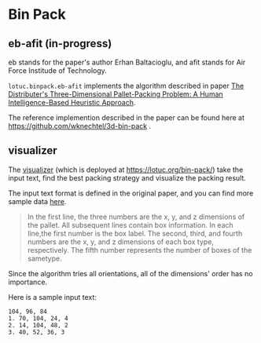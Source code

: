 # Bin Pack

## eb-afit (in-progress)

eb stands for the paper's author Erhan Baltacioglu, and afit stands for Air
Force Institude of Technology.

`lotuc.binpack.eb-afit` implements the algorithm described in paper
[The Distributer's Three-Dimensional Pallet-Packing Problem: A Human Intelligence-Based Heuristic Approach](https://scholar.afit.edu/etd/4563/).

The reference implemention described in the paper can be found here at
https://github.com/wknechtel/3d-bin-pack .

## visualizer

The [visualizer](./visualizer/README.md) (which is deployed at
https://lotuc.org/bin-pack/) take the input text, find the best packing strategy
and visualize the packing result.

The input text format is defined in the original paper, and you can find more
sample data [here](https://github.com/wknechtel/3d-bin-pack/tree/master/test).

> In the first line, the three numbers are the x, y, and z dimensions of the
> pallet. All subsequent lines contain box information. In each line,the first
> number is the box label. The second, third, and fourth numbers are the x, y,
> and z dimensions of each box type, respectively. The fifth number represents
> the number of boxes of the sametype.

Since the algorithm tries all orientations, all of the dimensions' order has no
importance.

Here is a sample input text:

```text
104, 96, 84
1. 70, 104, 24, 4
2. 14, 104, 48, 2
3. 40, 52, 36, 3
```
